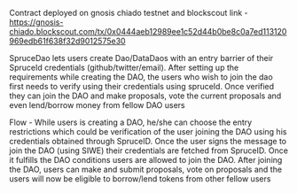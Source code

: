 Contract deployed on gnosis chiado testnet and blockscout link - https://gnosis-chiado.blockscout.com/tx/0x0444aeb12989ee1c52d44b0be8c0a7ed113120969edb61f638f32d9012575e30

SpruceDao lets users create Dao/DataDaos with an entry barrier of their SpruceId credentials (github/twitter/email). After setting up the requirements while creating the DAO, the users who wish to join the dao first needs to verify using their credentials using spruceId. Once verified they can join the DAO and make proposals, vote the current proposals and even lend/borrow money from fellow DAO users

Flow - While users is creating a DAO, he/she can choose the entry restrictions which could be verification of the user joining the DAO using his credentials obtained through SpruceID. Once the user signs the message to join the DAO (using SIWE) their credentials are fetched from SpruceID. Once it fulfills the DAO conditions users are allowed to join the DAO. After joining the DAO, users can make and submit proposals, vote on proposals and the users will now be eligible to borrow/lend tokens from other fellow users
